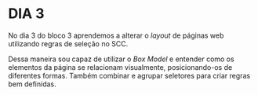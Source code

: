 # DIA 3

No dia 3 do bloco 3 aprendemos a alterar o _layout_ de páginas web utilizando regras de seleção no SCC.

Dessa maneira sou capaz de utilizar o _Box Model_ e entender como os elementos da página se relacionam visualmente, posicionando-os de diferentes formas. Também combinar e agrupar seletores para criar regras bem definidas.
